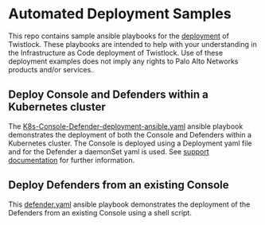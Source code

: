 # Automated Deployment Samples
This repo contains sample ansible playbooks for the [deployment](https://docs.prismacloudcompute.com/docs/compute_edition_21_04/install/install.html) of Twistlock. These playbooks are intended to help with your understanding in the Infrastructure as Code deployment of Twistlock. Use of these deployment examples does not imply any rights to Palo Alto Networks products and/or services.

## Deploy Console and Defenders within a Kubernetes cluster
The [K8s-Console-Defender-deployment-ansible.yaml](https://github.com/twistlock/sample-code/tree/master/automated-deployments/K8s-Console-Defender-deployment-ansible.yaml) ansible playbook demonstrates the deployment of both the Console and Defenders within a Kubernetes cluster. The Console is deployed using a Deployment yaml file and for the Defender a daemonSet yaml is used. See [support documentation](https://docs.prismacloudcompute.com/docs/compute_edition_21_04/deployment_patterns/automated_deployment.html) for further information.

## Deploy Defenders from an existing Console
This [defender.yaml](https://github.com/twistlock/sample-code/tree/master/automated-deployments/defender.yaml) ansible playbook demonstrates the deployment of the Defenders from an existing Console using a shell script.
